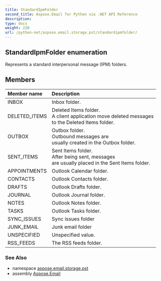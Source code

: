 ```yaml
---
title: StandardIpmFolder
second_title: Aspose.Email for Python via .NET API Reference
description: 
type: docs
weight: 220
url: /python-net/aspose.email.storage.pst/standardipmfolder/
---
```


## StandardIpmFolder enumeration

Represents a standard interpersonal message (IPM) folders.

## Members
| Member name | Description |
| :- | :- |
|INBOX|Inbox folder.|
|DELETED_ITEMS|Deleted Items folder.<br/>            A client application move deleted messages <br/>            to the Deleted Items folder.|
|OUTBOX|Outbox folder.<br/>            Outbound messages are <br/>            usually created in the Outbox folder.|
|SENT_ITEMS|Sent Items folder.<br/>            After being sent, messages <br/>            are usually placed in the Sent Items folder.|
|APPOINTMENTS|Outlook Calendar folder.|
|CONTACTS|Outlook Contacts folder.|
|DRAFTS|Outlook Drafts folder.|
|JOURNAL|Outlook Journal folder.|
|NOTES|Outlook Notes folder.|
|TASKS|Outlook Tasks folder.|
|SYNC_ISSUES|Sync issues folder|
|JUNK_EMAIL|Junk email folder|
|UNSPECIFIED|Unspecified value.|
|RSS_FEEDS|The RSS feeds folder.|

### See Also

* namespace [aspose.email.storage.pst](/email/python-net/aspose.email.storage.pst/)
* assembly [Aspose.Email](/email/python-net/)

